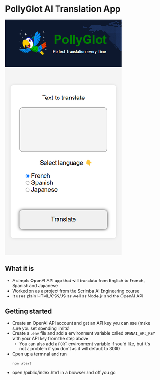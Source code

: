 # PollyGlot AI Translation App

![Landing Page](./landing-page.png)

## What it is

- A simple OpenAI API app that will translate from English to French, Spanish and Japanese.
- Worked on as a project from the Scrimba AI Engineering course
- It uses plain HTML/CSS/JS as well as Node.js and the OpenAI API

## Getting started

- Create an OpenAI API account and get an API key you can use (make sure you set spending limits)
- Create a `.env` file and add a environment variable called `OPENAI_API_KEY` with your API key from the step above
  - You can also add a `PORT` environment variable if you'd like, but it's not a problem if you don't as it will default to 3000
- Open up a terminal and run
  ```bash
  npm start
  ```
- open /public/index.html in a browser and off you go!
